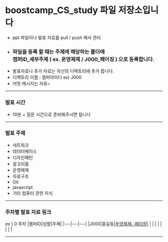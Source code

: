 # boostcamp_CS_study 파일 저장소입니다

- ppt 파일이나 발표 자료를 pull / push 해서 관리
- ### 파일을 등록 할 때는 주제에 해당하는 폴더에 <br> 캠퍼ID_세부주제 ( ex. 운영체제 / J000_페이징 ) 으로 등록합니다.
- 발표자료나 추가 자료는 자신의 디렉토리에 추가 합니다.
- 디렉토리 이름 : 캠퍼아이디 ex) J000
- 커밋 메시지는 자유~

---

### 발표 시간

- 10분 + 질문 시간으로 준비해주시면 됩니다

---

### 발표 주제

- 네트워크
- 데이터베이스
- 디자인패턴
- 알고리즘
- 운영체제
- 자료구조
- Git
- javascript
- 기타 컴퓨터 관련 지식

---

### 주차별 발표 자료 링크

ex ) 0 주차
|캠퍼ID|성함|주제|
|---|---|---|
|J000|홍길동|[운영체제- 페이징](https://github.com/SSH1997/boostcamp_CS_study_files/blob/master/5.%20%EC%9A%B4%EC%98%81%EC%B2%B4%EC%A0%9C/J000_%ED%8E%98%EC%9D%B4%EC%A7%95.txt)|
|   |   |   |
|   |   |   |
  
---
